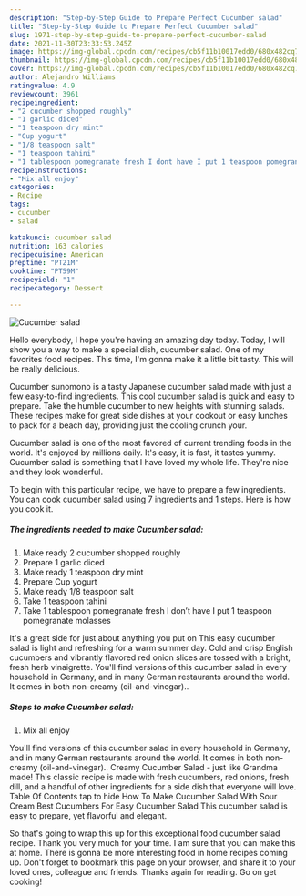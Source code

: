 ```yaml
---
description: "Step-by-Step Guide to Prepare Perfect Cucumber salad"
title: "Step-by-Step Guide to Prepare Perfect Cucumber salad"
slug: 1971-step-by-step-guide-to-prepare-perfect-cucumber-salad
date: 2021-11-30T23:33:53.245Z
image: https://img-global.cpcdn.com/recipes/cb5f11b10017edd0/680x482cq70/cucumber-salad-recipe-main-photo.jpg
thumbnail: https://img-global.cpcdn.com/recipes/cb5f11b10017edd0/680x482cq70/cucumber-salad-recipe-main-photo.jpg
cover: https://img-global.cpcdn.com/recipes/cb5f11b10017edd0/680x482cq70/cucumber-salad-recipe-main-photo.jpg
author: Alejandro Williams
ratingvalue: 4.9
reviewcount: 3961
recipeingredient:
- "2 cucumber shopped roughly"
- "1 garlic diced"
- "1 teaspoon dry mint"
- "Cup yogurt"
- "1/8 teaspoon salt"
- "1 teaspoon tahini"
- "1 tablespoon pomegranate fresh I dont have I put 1 teaspoon pomegranate molasses"
recipeinstructions:
- "Mix all enjoy"
categories:
- Recipe
tags:
- cucumber
- salad

katakunci: cucumber salad 
nutrition: 163 calories
recipecuisine: American
preptime: "PT21M"
cooktime: "PT59M"
recipeyield: "1"
recipecategory: Dessert

---
```



![Cucumber salad](https://img-global.cpcdn.com/recipes/cb5f11b10017edd0/680x482cq70/cucumber-salad-recipe-main-photo.jpg)

Hello everybody, I hope you're having an amazing day today. Today, I will show you a way to make a special dish, cucumber salad. One of my favorites food recipes. This time, I'm gonna make it a little bit tasty. This will be really delicious.

Cucumber sunomono is a tasty Japanese cucumber salad made with just a few easy-to-find ingredients. This cool cucumber salad is quick and easy to prepare. Take the humble cucumber to new heights with stunning salads. These recipes make for great side dishes at your cookout or easy lunches to pack for a beach day, providing just the cooling crunch your.

Cucumber salad is one of the most favored of current trending foods in the world. It's enjoyed by millions daily. It's easy, it is fast, it tastes yummy. Cucumber salad is something that I have loved my whole life. They're nice and they look wonderful.


To begin with this particular recipe, we have to prepare a few ingredients. You can cook cucumber salad using 7 ingredients and 1 steps. Here is how you cook it.

<!--inarticleads1-->

##### The ingredients needed to make Cucumber salad:

1. Make ready 2 cucumber shopped roughly
1. Prepare 1 garlic diced
1. Make ready 1 teaspoon dry mint
1. Prepare Cup yogurt
1. Make ready 1/8 teaspoon salt
1. Take 1 teaspoon tahini
1. Take 1 tablespoon pomegranate fresh I don’t have I put 1 teaspoon pomegranate molasses


It's a great side for just about anything you put on This easy cucumber salad is light and refreshing for a warm summer day. Cold and crisp English cucumbers and vibrantly flavored red onion slices are tossed with a bright, fresh herb vinaigrette. You'll find versions of this cucumber salad in every household in Germany, and in many German restaurants around the world. It comes in both non-creamy (oil-and-vinegar).. 

<!--inarticleads2-->

##### Steps to make Cucumber salad:

1. Mix all enjoy


You'll find versions of this cucumber salad in every household in Germany, and in many German restaurants around the world. It comes in both non-creamy (oil-and-vinegar).. Creamy Cucumber Salad - just like Grandma made! This classic recipe is made with fresh cucumbers, red onions, fresh dill, and a handful of other ingredients for a side dish that everyone will love. Table Of Contents tap to hide How To Make Cucumber Salad With Sour Cream Best Cucumbers For Easy Cucumber Salad This cucumber salad is easy to prepare, yet flavorful and elegant. 

So that's going to wrap this up for this exceptional food cucumber salad recipe. Thank you very much for your time. I am sure that you can make this at home. There is gonna be more interesting food in home recipes coming up. Don't forget to bookmark this page on your browser, and share it to your loved ones, colleague and friends. Thanks again for reading. Go on get cooking!
